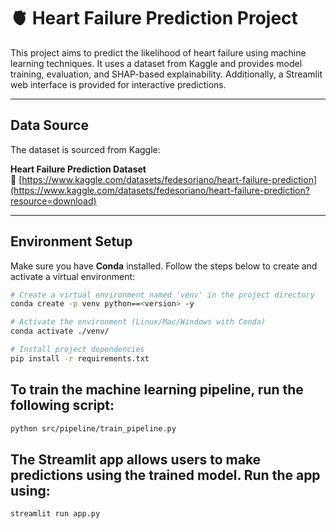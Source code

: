 # 🫀 Heart Failure Prediction Project

This project aims to predict the likelihood of heart failure using machine learning techniques. It uses a dataset from Kaggle and provides model training, evaluation, and SHAP-based explainability. Additionally, a Streamlit web interface is provided for interactive predictions.

---

##  Data Source

The dataset is sourced from Kaggle:

**Heart Failure Prediction Dataset**  
🔗 [https://www.kaggle.com/datasets/fedesoriano/heart-failure-prediction](https://www.kaggle.com/datasets/fedesoriano/heart-failure-prediction?resource=download)

---

## Environment Setup

Make sure you have **Conda** installed. Follow the steps below to create and activate a virtual environment:

```bash
# Create a virtual environment named 'venv' in the project directory
conda create -p venv python==<version> -y

# Activate the environment (Linux/Mac/Windows with Conda)
conda activate ./venv/

# Install project dependencies
pip install -r requirements.txt
```

## To train the machine learning pipeline, run the following script:
```bash
python src/pipeline/train_pipeline.py
```

## The Streamlit app allows users to make predictions using the trained model. Run the app using:
```bash
streamlit run app.py
```
